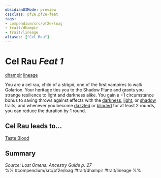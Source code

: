 ```yaml
---
obsidianUIMode: preview
cssclass: pf2e,pf2e-feat
tags:
- compendium/src/pf2e/loag
- trait/dhampir
- trait/lineage
aliases: ["Cel Rau"]
---
```

# Cel Rau  *Feat 1*  
[dhampir](dhampir-b1.md "Dhampir Ancestry & Heritage Trait")  [lineage](lineage-apg.md "Lineage  Trait")  


You are a cel rau, child of a strigoi, one of the first vampires to walk Golarion. Your heritage ties you to the Shadow Plane and grants you strange resilience to light and darkness alike. You gain a +1 circumstance bonus to saving throws against effects with the [darkness](Reference/Rules/Traits/darkness.md "Darkness Effect Trait"), [light](Reference/Rules/Traits/light.md "Light Effect Trait"), or [shadow](Reference/Rules/Traits/shadow.md "Shadow General Trait") traits, and whenever you become [dazzled](conditions.md#Dazzled) or [blinded](conditions.md#Blinded) for at least 2 rounds, you can reduce the duration by 1 round.

## Cel Rau leads to...

[Taste Blood](taste-blood-loag.md)

## Summary

*Source: Lost Omens: Ancestry Guide p. 27*  
%% #compendium/src/pf2e/loag #trait/dhampir #trait/lineage %%